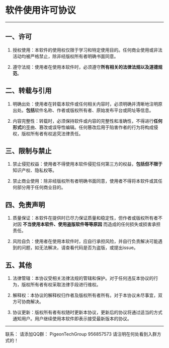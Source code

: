 

# 软件使用许可协议

---

## 一、许可

1. 授权使用：本软件的使用权仅限于学习和特定使用目的。任何商业使用或非法活动均被严格禁止，除非经版权所有者明确书面同意。

2. 遵守法规：使用者在使用本软件时，必须遵守**所有相关的法律法规以及道德规范**。

## 二、转载与引用

1. 明确出处：使用者在转载本软件或任何相关内容时，必须明确并清晰地注明原出处。**包括**软件名称、作者或版权所有者、原始发布平台或网址等信息。

2. 内容完整性：转载时，必须保持软件或内容的完整性和准确性，不得进行**任何形式**的歪曲、篡改或误导性编辑。任何篡改后用于陷害作者的行为将构成侵权，版权所有者有权追究法律责任。

## 三、限制与禁止

1. 禁止侵犯权益：使用者不得使用本软件侵犯任何第三方的权益，**包括但不限于**知识产权、隐私权等。

2. 禁止商业使用：除非经版权所有者明确书面同意，使用者不得将本软件或其任何部分用于任何商业目的。

## 四、免责声明

1. 质量保证：本软件在提供时已尽力保证质量和稳定性，但作者或版权所有者不对因 **不当使用本软件、使用盗版软件等等原因** 而造成的任何损失或损害承担责任。

2. 风险自负：使用者在使用本软件时，应自行承担风险，并自行负责解决可能遇到的问题，如无法解决，请查看代码是否为盗版，或提出issue。

## 五、其他

1. 法律管辖：本协议受相关法律法规的管辖和保护。对于任何违反本协议的行为，版权所有者有权采取法律手段进行维权。

2. 解释权：本协议的解释权归作者及版权所有者所有。对于本协议未尽事宜，双方可协商解决。

3. 协议更新：版权所有者有权随时更新本协议，更新后的协议将通过适当的方式通知用户。用户继续使用本软件即表示接受最新版本的协议。

---

联系：
请添加QQ群： PigeonTechGroup  956857573
请注明在何处看到入群方式的！

